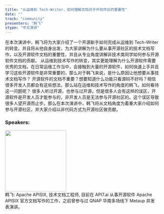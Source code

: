 ```yaml
---
title: "从运维到 Tech-Writer，如何理解文档对于开软件区的重要性"
date: "" 
track: "community"
presenters: "韩飞"
stype: "中文演讲"
---
```

在本次演讲中，韩飞将为大家介绍了一个开源新手如何完成从运维到 Tech-Writer 的转变。并且将从他自身出发，为大家讲解为什么要从事开源社区的技术文档写作，以及开源软件文档的重要性，并且从专业角度讲解非技术类同学如何参与开源软件文档的贡献。
从运维到技术写作的转变，其实更能理解为什么开源软件需要优秀的文档，在日常运维工作当中，会接触到大量的开源软件，如何快速上手并且学习这些开源软件是非常重要的，那么对于韩飞来说，是什么原因让他想要从事技术文档写作？
开源软件的文档不重要？想要知道什么功能只看源码不好吗？相信很多开发人员都会有这些想法，那么站在运维和技术写作的角度的韩飞，如何看待这一问题呢？
很多人听过开源，也参与过开源，但是很多人会有这样的误区，开源软件是开发人员才能参与的，非开发人员是无法参与开源社区的。这个误区导致很多人望开源而止步。那么在本次演讲中，韩飞将从文档角度为着重大家介绍如何参与开源社区，并大家介绍以非代码方式为开源社区做贡献。
 ### Speakers: 
 <img src="images/speaker/1111.png" width="200" /><br>韩飞: Apache APISIX, 技术文档工程师, 目前在 API7.ai 从事开源软件 Apache APISIX 官方文档写作的工作，之前曾参与过 QNAP 华南多场线下 Metaup 并发表演讲。
 